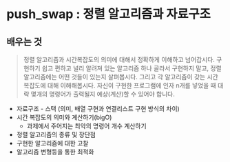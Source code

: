 # push_swap : 정렬 알고리즘과 자료구조

## 배우는 것

> 정렬 알고리즘과 시간복잡도의 의미에 대해서 정확하게 이해하고 넘어갑시다.
구현하기 쉽고 편하고 널리 알려져 있는 알고리즘 하나 골라서 구현하지 말고, 정렬 알고리즘에는 어떤 것들이 있는지 살펴봅시다. 그리고 각 알고리즘이 갖는 시간 복잡도에 대해 이해해봅시다.
자신이 구현한 프로그램에 인자 n개를 넣었을 때 대략 몇개의 명령어가 출력될지 예상(계산)할 수 있어야 합니다.
> 
- 자료구조 - 스택 (의미, 배열 구현과 연결리스트 구현 방식의 차이)
- 시간 복잡도의 의미와 계산하기(bigO)
    - 과제에서 주어지는 최악의 명령어 개수 계산하기
- 정렬 알고리즘의 종류 및 장단점
- 구현한 알고리즘에 대한 고찰
- 알고리즘 변형등을 통한 최적화
